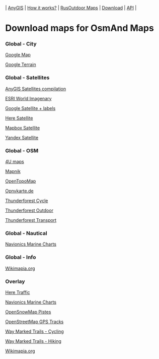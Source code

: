 | [AnyGIS][01] | [How it works?][02] | [RusOutdoor Maps][03] | [Download][04] | [API][05] |


[01]: https://nnngrach.github.io/AnyGIS_maps/index_en
[02]: https://nnngrach.github.io/AnyGIS_maps/Web/Html/Description_en
[03]: https://nnngrach.github.io/AnyGIS_maps/Web/Html/RusOutdoor_en
[04]: https://nnngrach.github.io/AnyGIS_maps/Web/Html/DownloadPage_en
[05]: https://nnngrach.github.io/AnyGIS_maps/Web/Html/Api_en
# Download maps for OsmAnd Maps


### Global - City
[Google Map](https://raw.githubusercontent.com/nnngrach/AnyGIS_maps/master/Osmand_online_maps/Maps_full_en/Global-City-Google_map.sqlitedb "Download this map")

[Google Terrain](https://raw.githubusercontent.com/nnngrach/AnyGIS_maps/master/Osmand_online_maps/Maps_full_en/Global-City-Google_terrain.sqlitedb "Download this map")



### Global - Satellites
[AnyGIS Satellites compilation](https://raw.githubusercontent.com/nnngrach/AnyGIS_maps/master/Osmand_online_maps/Maps_full_en/Global-Satellites-All.sqlitedb "Download this map")

[ESRI World Imagenary](https://raw.githubusercontent.com/nnngrach/AnyGIS_maps/master/Osmand_online_maps/Maps_full_en/Global-Satellites-ESRI_Imagenary.sqlitedb "Download this map")

[Google Satellite + labels](https://raw.githubusercontent.com/nnngrach/AnyGIS_maps/master/Osmand_online_maps/Maps_full_en/Global-Satellites-Google_with_labels.sqlitedb "Download this map")

[Here Satellite](https://raw.githubusercontent.com/nnngrach/AnyGIS_maps/master/Osmand_online_maps/Maps_full_en/Global-Satellites-Here.sqlitedb "Download this map")

[Mapbox Satellite](https://raw.githubusercontent.com/nnngrach/AnyGIS_maps/master/Osmand_online_maps/Maps_full_en/Global-Satellites-Mapbox.sqlitedb "Download this map")

[Yandex Satellite](https://raw.githubusercontent.com/nnngrach/AnyGIS_maps/master/Osmand_online_maps/Maps_full_en/Global-Satellites-Yandex.sqlitedb "Download this map")



### Global - OSM
[4U maps](https://raw.githubusercontent.com/nnngrach/AnyGIS_maps/master/Osmand_online_maps/Maps_full_en/Global-OSM-4umaps.sqlitedb "Download this map")

[Mapnik](https://raw.githubusercontent.com/nnngrach/AnyGIS_maps/master/Osmand_online_maps/Maps_full_en/Global-OSM-Mapnik.sqlitedb "Download this map")

[OpenTopoMap](https://raw.githubusercontent.com/nnngrach/AnyGIS_maps/master/Osmand_online_maps/Maps_full_en/Global-OSM-OpenTopoMap.sqlitedb "Download this map")

[Opnvkarte.de](https://raw.githubusercontent.com/nnngrach/AnyGIS_maps/master/Osmand_online_maps/Maps_full_en/Global-OSM-Opnvkarte.sqlitedb "Download this map")

[Thunderforest Cycle](https://raw.githubusercontent.com/nnngrach/AnyGIS_maps/master/Osmand_online_maps/Maps_full_en/Global-OSM-Thunderforest_Cycle.sqlitedb "Download this map")

[Thunderforest Outdoor](https://raw.githubusercontent.com/nnngrach/AnyGIS_maps/master/Osmand_online_maps/Maps_full_en/Global-OSM-Thunderforest_Outdoor.sqlitedb "Download this map")

[Thunderforest Transport](https://raw.githubusercontent.com/nnngrach/AnyGIS_maps/master/Osmand_online_maps/Maps_full_en/Global-OSM-Thunderforest_Transport.sqlitedb "Download this map")



### Global - Nautical
[Navionics Marine Charts](https://raw.githubusercontent.com/nnngrach/AnyGIS_maps/master/Osmand_online_maps/Maps_full_en/Global-Water-Navionics_Marine_Charts.sqlitedb "Download this map")



### Global - Info
[Wikimapia.org](https://raw.githubusercontent.com/nnngrach/AnyGIS_maps/master/Osmand_online_maps/Maps_full_en/Global-Wikimapia.sqlitedb "Download this map")



### Overlay
[Here Traffic](https://raw.githubusercontent.com/nnngrach/AnyGIS_maps/master/Osmand_online_maps/Maps_full_en/Overlay-Here_traffic.sqlitedb "Download this map")

[Navionics Marine Charts](https://raw.githubusercontent.com/nnngrach/AnyGIS_maps/master/Osmand_online_maps/Maps_full_en/Overlay-Navionics_Marine_Charts.sqlitedb "Download this map")

[OpenSnowMap Pistes](https://raw.githubusercontent.com/nnngrach/AnyGIS_maps/master/Osmand_online_maps/Maps_full_en/Overlay-OpenSnowMap_pistes.sqlitedb "Download this map")

[OpenStreetMap GPS Tracks](https://raw.githubusercontent.com/nnngrach/AnyGIS_maps/master/Osmand_online_maps/Maps_full_en/Overlay-OpenSreetMaps_Tracks.sqlitedb "Download this map")

[Way Marked Trails - Cycling](https://raw.githubusercontent.com/nnngrach/AnyGIS_maps/master/Osmand_online_maps/Maps_full_en/Overlay-WayMarkedTrails_Cycling.sqlitedb "Download this map")

[Way Marked Trails - Hiking](https://raw.githubusercontent.com/nnngrach/AnyGIS_maps/master/Osmand_online_maps/Maps_full_en/Overlay-WayMarkedTrails_Hiking.sqlitedb "Download this map")

[Wikimapia.org](https://raw.githubusercontent.com/nnngrach/AnyGIS_maps/master/Osmand_online_maps/Maps_full_en/Overlay-Wikimapia.sqlitedb "Download this map")

